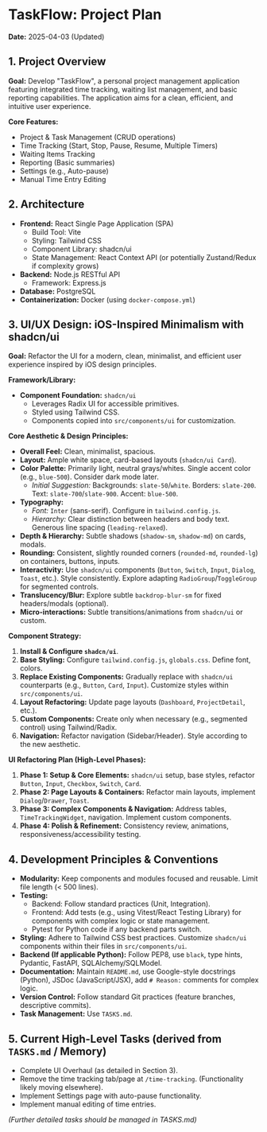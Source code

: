 # TaskFlow: Project Plan

**Date:** 2025-04-03 (Updated)

## 1. Project Overview

**Goal:** Develop "TaskFlow", a personal project management application featuring integrated time tracking, waiting list management, and basic reporting capabilities. The application aims for a clean, efficient, and intuitive user experience.

**Core Features:**
*   Project & Task Management (CRUD operations)
*   Time Tracking (Start, Stop, Pause, Resume, Multiple Timers)
*   Waiting Items Tracking
*   Reporting (Basic summaries)
*   Settings (e.g., Auto-pause)
*   Manual Time Entry Editing

## 2. Architecture

*   **Frontend:** React Single Page Application (SPA)
    *   Build Tool: Vite
    *   Styling: Tailwind CSS
    *   Component Library: shadcn/ui
    *   State Management: React Context API (or potentially Zustand/Redux if complexity grows)
*   **Backend:** Node.js RESTful API
    *   Framework: Express.js
*   **Database:** PostgreSQL
*   **Containerization:** Docker (using `docker-compose.yml`)

## 3. UI/UX Design: iOS-Inspired Minimalism with shadcn/ui

**Goal:** Refactor the UI for a modern, clean, minimalist, and efficient user experience inspired by iOS design principles.

**Framework/Library:**
*   **Component Foundation:** `shadcn/ui`
    *   Leverages Radix UI for accessible primitives.
    *   Styled using Tailwind CSS.
    *   Components copied into `src/components/ui` for customization.

**Core Aesthetic & Design Principles:**
*   **Overall Feel:** Clean, minimalist, spacious.
*   **Layout:** Ample white space, card-based layouts (`shadcn/ui Card`).
*   **Color Palette:** Primarily light, neutral grays/whites. Single accent color (e.g., `blue-500`). Consider dark mode later.
    *   *Initial Suggestion:* Backgrounds: `slate-50`/`white`. Borders: `slate-200`. Text: `slate-700`/`slate-900`. Accent: `blue-500`.
*   **Typography:**
    *   *Font:* `Inter` (sans-serif). Configure in `tailwind.config.js`.
    *   *Hierarchy:* Clear distinction between headers and body text. Generous line spacing (`leading-relaxed`).
*   **Depth & Hierarchy:** Subtle shadows (`shadow-sm`, `shadow-md`) on cards, modals.
*   **Rounding:** Consistent, slightly rounded corners (`rounded-md`, `rounded-lg`) on containers, buttons, inputs.
*   **Interactivity:** Use `shadcn/ui` components (`Button`, `Switch`, `Input`, `Dialog`, `Toast`, etc.). Style consistently. Explore adapting `RadioGroup`/`ToggleGroup` for segmented controls.
*   **Translucency/Blur:** Explore subtle `backdrop-blur-sm` for fixed headers/modals (optional).
*   **Micro-interactions:** Subtle transitions/animations from `shadcn/ui` or custom.

**Component Strategy:**
1.  **Install & Configure `shadcn/ui`**.
2.  **Base Styling:** Configure `tailwind.config.js`, `globals.css`. Define font, colors.
3.  **Replace Existing Components:** Gradually replace with `shadcn/ui` counterparts (e.g., `Button`, `Card`, `Input`). Customize styles within `src/components/ui`.
4.  **Layout Refactoring:** Update page layouts (`Dashboard`, `ProjectDetail`, etc.).
5.  **Custom Components:** Create only when necessary (e.g., segmented control) using Tailwind/Radix.
6.  **Navigation:** Refactor navigation (Sidebar/Header). Style according to the new aesthetic.

**UI Refactoring Plan (High-Level Phases):**
1.  **Phase 1: Setup & Core Elements:** `shadcn/ui` setup, base styles, refactor `Button`, `Input`, `Checkbox`, `Switch`, `Card`.
2.  **Phase 2: Page Layouts & Containers:** Refactor main layouts, implement `Dialog`/`Drawer`, `Toast`.
3.  **Phase 3: Complex Components & Navigation:** Address tables, `TimeTrackingWidget`, navigation. Implement custom components.
4.  **Phase 4: Polish & Refinement:** Consistency review, animations, responsiveness/accessibility testing.

## 4. Development Principles & Conventions

*   **Modularity:** Keep components and modules focused and reusable. Limit file length (< 500 lines).
*   **Testing:**
    *   Backend: Follow standard practices (Unit, Integration).
    *   Frontend: Add tests (e.g., using Vitest/React Testing Library) for components with complex logic or state management.
    *   Pytest for Python code if any backend parts switch.
*   **Styling:** Adhere to Tailwind CSS best practices. Customize `shadcn/ui` components within their files in `src/components/ui`.
*   **Backend (If applicable Python):** Follow PEP8, use `black`, type hints, Pydantic, FastAPI, SQLAlchemy/SQLModel.
*   **Documentation:** Maintain `README.md`, use Google-style docstrings (Python), JSDoc (JavaScript/JSX), add `# Reason:` comments for complex logic.
*   **Version Control:** Follow standard Git practices (feature branches, descriptive commits).
*   **Task Management:** Use `TASKS.md`.

## 5. Current High-Level Tasks (derived from `TASKS.md` / Memory)

*   Complete UI Overhaul (as detailed in Section 3).
*   Remove the time tracking tab/page at `/time-tracking`. (Functionality likely moving elsewhere).
*   Implement Settings page with auto-pause functionality.
*   Implement manual editing of time entries.

*(Further detailed tasks should be managed in TASKS.md)*
